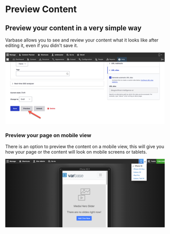 # Preview Content

## Preview your content in a very simple way

Varbase allows you to see and review your content what it looks like after editing it, even if you didn't save it.

![Preview button displays for all content types](<../../.gitbook/assets/Edit-Blog-post-Artificial-Intelligence-AI-test-qa-varbase-8-8-x-development-13-07-2020 (1).png>)

### Preview your page on mobile view

There is an option to preview the content on a mobile view, this will give you how your page or the content will look on mobile screens or tablets.

![Preview on mobile view](<../../.gitbook/assets/test-varbase-property-1- (1).png>)
